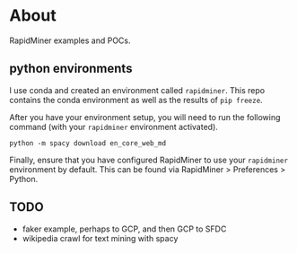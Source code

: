 # About

RapidMiner examples and POCs.



## python environments

I use conda and created an environment called `rapidminer`.  This repo contains the conda environment as well as the results of `pip freeze`.

After you have your environment setup, you will need to run the following command (with your `rapidminer` environment activated).

```
python -m spacy download en_core_web_md
```

Finally, ensure that you have configured RapidMiner to use your `rapidminer` environment by default.  This can be found via RapidMiner > Preferences > Python.


## TODO

- faker example, perhaps to GCP, and then GCP to SFDC
- wikipedia crawl for text mining with spacy






